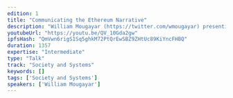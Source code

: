 ```yaml
---
edition: 1
title: "Communicating the Ethereum Narrative"
description: "William Mougayar (https://twitter.com/wmougayar) presenting on the best ways to ccommunicate the Ethereum Narrative."
youtubeUrl: "https://youtu.be/QV_10Gda2gw"
ipfsHash: "QmVwn6rigS1Sq5ghkM72PtQrEwSBZ9ZHtUc89KiYncFHBQ"
duration: 1357
expertise: "Intermediate"
type: "Talk"
track: "Society and Systems"
keywords: []
tags: ['Society and Systems']
speakers: ['William Mougayar']
---
```

